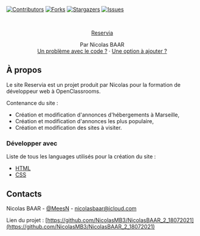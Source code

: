 [![Contributors][contributors-shield]][contributors-url]
[![Forks][forks-shield]][forks-url]
[![Stargazers][stars-shield]][stars-url]
[![Issues][issues-shield]][issues-url]

<br />

<p align="center">
  <a href="https://github.com/NicolasMB3/NicolasBAAR_2_18072021">
    Reservia
  </a>

  <p align="center">
    Par Nicolas BAAR
    <br />
    <a href="https://github.com/NicolasMB3/NicolasBAAR_2_18072021/issues">Un problème avec le code ?</a>
    ·
    <a href="https://github.com/NicolasMB3/NicolasBAAR_2_18072021/issues">Une option à ajouter ?</a>
  </p>
</p>

## À propos

Le site Reservia est un projet produit par Nicolas pour la formation de développeur web à OpenClassrooms.

Contenance du site :
* Création et modification d'annonces d'hébergements à Marseille,
* Création et modification d'annonces les plus populaire,
* Création et modification des sites à visiter.

### Développer avec 
Liste de tous les languages utilisés pour la création du site :
* [HTML](https://developer.mozilla.org/fr/docs/Web/HTML)
* [CSS](https://developer.mozilla.org/fr/docs/Web/css)

## Contacts

Nicolas BAAR - [@MeesN](https://nicolasbaar.fr/) - nicolasbaar@icloud.com

Lien du projet : [https://github.com/NicolasMB3/NicolasBAAR_2_18072021](https://github.com/NicolasMB3/NicolasBAAR_2_18072021)

[contributors-shield]: https://img.shields.io/github/contributors/NicolasMB3/NicolasBAAR_2_18072021.svg?style=flat-square
[contributors-url]: https://github.com/NicolasMB3/NicolasBAAR_2_18072021/graphs/contributors
[forks-shield]: https://img.shields.io/github/forks/NicolasMB3/NicolasBAAR_2_18072021.svg?style=flat-square
[forks-url]: https://github.com/NicolasMB3/NicolasBAAR_2_18072021/pulse
[stars-shield]: https://img.shields.io/github/stars/NicolasMB3/NicolasBAAR_2_18072021.svg?style=flat-square
[stars-url]: https://github.com/NicolasMB3/NicolasBAAR_2_18072021/stargazers
[issues-shield]: https://img.shields.io/github/issues/NicolasMB3/NicolasBAAR_2_18072021.svg?style=flat-square
[issues-url]: https://github.com/NicolasMB3/NicolasBAAR_2_18072021/issues